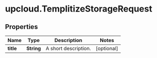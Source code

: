 # upcloud.TemplitizeStorageRequest

## Properties
Name | Type | Description | Notes
------------ | ------------- | ------------- | -------------
**title** | **String** | A short description. | [optional] 


